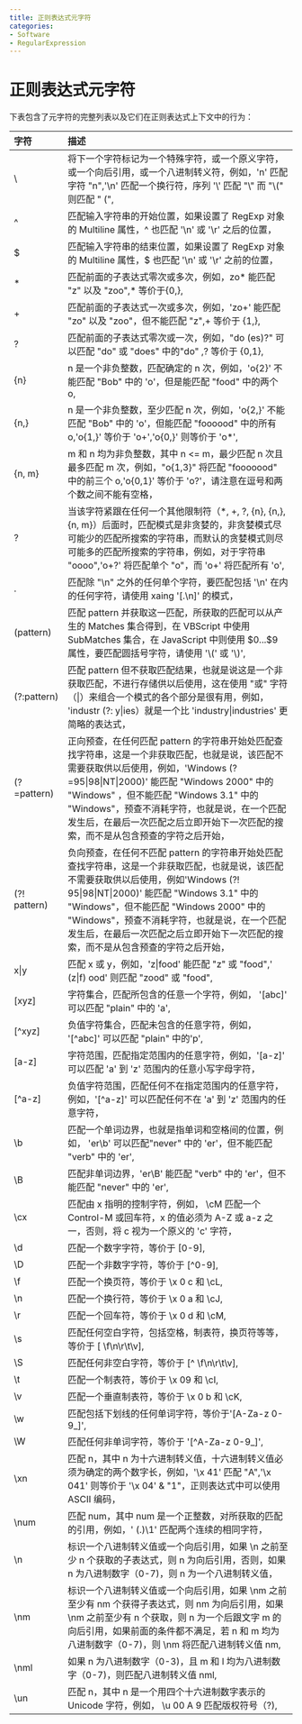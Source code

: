 ```yaml
---
title: 正则表达式元字符
categories:
- Software
- RegularExpression
---
```

# 正则表达式元字符

下表包含了元字符的完整列表以及它们在正则表达式上下文中的行为：

| 字符          | 描述                                                                                                                                                                                                                              |
| :---------- | :------------------------------------------------------------------------------------------------------------------------------------------------------------------------------------------------------------------------------ |
| \           | 将下一个字符标记为一个特殊字符，或一个原义字符，或一个向后引用，或一个八进制转义符，例如，'n' 匹配字符 "n",'\n' 匹配一个换行符，序列 '\\' 匹配 "\\" 而 "\\(" 则匹配 " (",                                                                                                                         |
| ^           | 匹配输入字符串的开始位置，如果设置了 RegExp 对象的 Multiline 属性，^ 也匹配 '\n' 或 '\r' 之后的位置，                                                                                                                                                             |
| $           | 匹配输入字符串的结束位置，如果设置了 RegExp 对象的 Multiline 属性，$ 也匹配 '\n' 或 '\r' 之前的位置，                                                                                                                                                              |
| *           | 匹配前面的子表达式零次或多次，例如，zo* 能匹配 "z" 以及 "zoo",* 等价于{0,},                                                                                                                                                                               |
| +           | 匹配前面的子表达式一次或多次，例如，'zo+' 能匹配 "zo" 以及 "zoo"，但不能匹配 "z",+ 等价于 {1,},                                                                                                                                                                 |
| ?           | 匹配前面的子表达式零次或一次，例如，"do (es)?" 可以匹配 "do" 或 "does" 中的"do" ,? 等价于 {0,1},                                                                                                                                                             |
| {n}         | n 是一个非负整数，匹配确定的 n 次，例如，'o{2}' 不能匹配 "Bob" 中的 'o'，但是能匹配 "food" 中的两个 o,                                                                                                                                                            |
| {n,}        | n 是一个非负整数，至少匹配 n 次，例如，'o{2,}' 不能匹配 "Bob" 中的 'o'，但能匹配 "foooood" 中的所有 o,'o{1,}' 等价于 'o+','o{0,}' 则等价于 'o*',                                                                                                                        |
| {n, m}       | m 和 n 均为非负整数，其中 n <= m，最少匹配 n 次且最多匹配 m 次，例如，"o{1,3}" 将匹配 "fooooood" 中的前三个 o,'o{0,1}' 等价于 'o?'，请注意在逗号和两个数之间不能有空格，                                                                                                                 |
| ?           | 当该字符紧跟在任何一个其他限制符（*, +, ?, {n}, {n,}, {n, m}）后面时，匹配模式是非贪婪的，非贪婪模式尽可能少的匹配所搜索的字符串，而默认的贪婪模式则尽可能多的匹配所搜索的字符串，例如，对于字符串 "oooo",'o+?' 将匹配单个 "o"，而 'o+' 将匹配所有 'o',                                                                          |
| .           | 匹配除 "\n" 之外的任何单个字符，要匹配包括 '\n' 在内的任何字符，请使用 xaing '[.\n]' 的模式，                                                                                                                                                                     |
| (pattern)   | 匹配 pattern 并获取这一匹配，所获取的匹配可以从产生的 Matches 集合得到，在 VBScript 中使用 SubMatches 集合，在 JavaScript 中则使用 \$0...$9 属性，要匹配圆括号字符，请使用 '\\(' 或 '\\)',                                                                                               |
| (?:pattern) | 匹配 pattern 但不获取匹配结果，也就是说这是一个非获取匹配，不进行存储供以后使用，这在使用 "或" 字符（\|）来组合一个模式的各个部分是很有用，例如， 'industr (?: y\|ies）就是一个比 'industry\|industries' 更简略的表达式，                                                                                        |
| (?=pattern) | 正向预查，在任何匹配 pattern 的字符串开始处匹配查找字符串，这是一个非获取匹配，也就是说，该匹配不需要获取供以后使用，例如，'Windows (?=95\|98\|NT\|2000)' 能匹配 "Windows 2000" 中的 "Windows" ，但不能匹配 "Windows 3.1" 中的 "Windows"，预查不消耗字符，也就是说，在一个匹配发生后，在最后一次匹配之后立即开始下一次匹配的搜索，而不是从包含预查的字符之后开始， |
| (?! pattern) | 负向预查，在任何不匹配 pattern 的字符串开始处匹配查找字符串，这是一个非获取匹配，也就是说，该匹配不需要获取供以后使用，例如'Windows (?! 95\|98\|NT\|2000)' 能匹配 "Windows 3.1" 中的 "Windows"，但不能匹配 "Windows 2000" 中的 "Windows"，预查不消耗字符，也就是说，在一个匹配发生后，在最后一次匹配之后立即开始下一次匹配的搜索，而不是从包含预查的字符之后开始，  |
| x\|y        | 匹配 x 或 y，例如，'z\|food' 能匹配 "z" 或 "food",' (z\|f) ood' 则匹配 "zood" 或 "food",                                                                                                                                                         |
| [xyz]       | 字符集合，匹配所包含的任意一个字符，例如， '[abc]' 可以匹配 "plain" 中的 'a',                                                                                                                                                                              |
| [^xyz]      | 负值字符集合，匹配未包含的任意字符，例如， '\[^abc]' 可以匹配 "plain" 中的'p',                                                                                                                                                                             |
| [a-z]       | 字符范围，匹配指定范围内的任意字符，例如，'[a-z]' 可以匹配 'a' 到 'z' 范围内的任意小写字母字符，                                                                                                                                                                       |
| [^a-z]      | 负值字符范围，匹配任何不在指定范围内的任意字符，例如，'\[^a-z]' 可以匹配任何不在 'a' 到 'z' 范围内的任意字符，                                                                                                                                                               |
| \b          | 匹配一个单词边界，也就是指单词和空格间的位置，例如， 'er\b' 可以匹配"never" 中的 'er'，但不能匹配 "verb" 中的 'er',                                                                                                                                                     |
| \B          | 匹配非单词边界，'er\B' 能匹配 "verb" 中的 'er'，但不能匹配 "never" 中的 'er',                                                                                                                                                                        |
| \cx         | 匹配由 x 指明的控制字符，例如， \cM 匹配一个 Control-M 或回车符，x 的值必须为 A-Z 或 a-z 之一，否则，将 c 视为一个原义的 'c' 字符，                                                                                                                                           |
| \d          | 匹配一个数字字符，等价于 [0-9],                                                                                                                                                                                                             |
| \D          | 匹配一个非数字字符，等价于 \[^0-9],                                                                                                                                                                                                          |
| \f          | 匹配一个换页符，等价于 \x 0 c 和 \cL,                                                                                                                                                                                                         |
| \n          | 匹配一个换行符，等价于 \x 0 a 和 \cJ,                                                                                                                                                                                                         |
| \r          | 匹配一个回车符，等价于 \x 0 d 和 \cM,                                                                                                                                                                                                         |
| \s          | 匹配任何空白字符，包括空格，制表符，换页符等等，等价于 [ \f\n\r\t\v],                                                                                                                                                                                      |
| \S          | 匹配任何非空白字符，等价于 \[^ \f\n\r\t\v],                                                                                                                                                                                                  |
| \t          | 匹配一个制表符，等价于 \x 09 和 \cI,                                                                                                                                                                                                         |
| \v          | 匹配一个垂直制表符，等价于 \x 0 b 和 \cK,                                                                                                                                                                                                       |
| \w          | 匹配包括下划线的任何单词字符，等价于'[A-Za-z 0-9_]',                                                                                                                                                                                               |
| \W          | 匹配任何非单词字符，等价于 '\[^A-Za-z 0-9_]',                                                                                                                                                                                                 |
| \xn         | 匹配 n，其中 n 为十六进制转义值，十六进制转义值必须为确定的两个数字长，例如，'\x 41' 匹配 "A",'\x 041' 则等价于 '\x 04' & "1"，正则表达式中可以使用 ASCII 编码，                                                                                                                           |
| \num        | 匹配 num，其中 num 是一个正整数，对所获取的匹配的引用，例如，' (.)\1' 匹配两个连续的相同字符，                                                                                                                                                                         |
| \n          | 标识一个八进制转义值或一个向后引用，如果 \n 之前至少 n 个获取的子表达式，则 n 为向后引用，否则，如果 n 为八进制数字（0-7)，则 n 为一个八进制转义值，                                                                                                                                            |
| \nm         | 标识一个八进制转义值或一个向后引用，如果 \nm 之前至少有 nm 个获得子表达式，则 nm 为向后引用，如果 \nm 之前至少有 n 个获取，则 n 为一个后跟文字 m 的向后引用，如果前面的条件都不满足，若 n 和 m 均为八进制数字（0-7)，则 \nm 将匹配八进制转义值 nm,                                                                                |
| \nml        | 如果 n 为八进制数字（0-3)，且 m 和 l 均为八进制数字（0-7)，则匹配八进制转义值 nml,                                                                                                                                                                            |
| \un         | 匹配 n，其中 n 是一个用四个十六进制数字表示的 Unicode 字符，例如， \u 00 A 9 匹配版权符号（?),                                                                                                                                                                      |